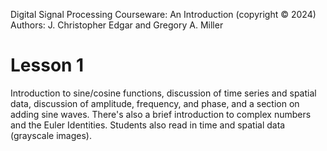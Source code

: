 Digital Signal Processing Courseware: An Introduction (copyright © 2024)  
Authors: J. Christopher Edgar and Gregory A. Miller

# Lesson 1
Introduction to sine/cosine functions, discussion of time series and spatial data, discussion of amplitude, frequency, and phase, and a section on adding sine waves. There's also a brief introduction to complex numbers and the Euler Identities. Students also read in time and spatial data (grayscale images).
